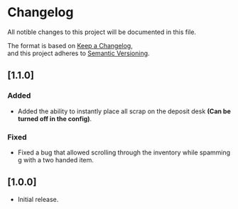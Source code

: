 # Changelog

All notible changes to this project will be documented in this file.

The format is based on [Keep a Changelog](https://keepachangelog.com/en/1.1.0/),  
and this project adheres to [Semantic Versioning](https://semver.org/spec/v2.0.0.html).

## [1.1.0]

### Added

- Added the ability to instantly place all scrap on the deposit desk **(Can be turned off in the config)**.

### Fixed

- Fixed a bug that allowed scrolling through the inventory while spamming g with a two handed item.

## [1.0.0]

- Initial release.